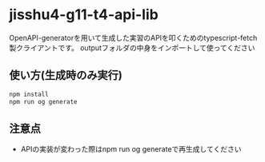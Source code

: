 # jisshu4-g11-t4-api-lib
OpenAPI-generatorを用いて生成した実習のAPIを叩くためのtypescript-fetch製クライアントです。
outputフォルダの中身をインポートして使ってください

## 使い方(生成時のみ実行)
```bash
npm install
npm run og generate
```

## 注意点
- APIの実装が変わった際はnpm run og generateで再生成してください
